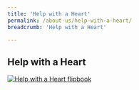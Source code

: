 ```yaml
---
title: 'Help with a Heart'
permalink: /about-us/help-with-a-heart/
breadcrumb: 'Help with a Heart'

---
```


## Help with a Heart

<a href="https://eservices.mlaw.gov.sg/flipbook/index.html" target="_blank"><img src="/images/1537430691868.jpg" alt="Help with a Heart flipbook" title="Help with a Heart flipbook"></a>
